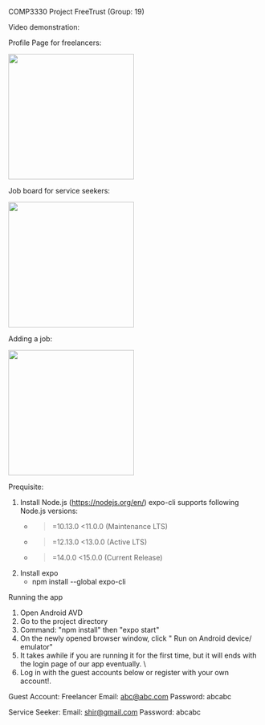 
COMP3330 Project FreeTrust (Group: 19)

Video demonstration: 

Profile Page for freelancers:

<img src="https://user-images.githubusercontent.com/54614141/116808460-75bb6d80-ab6b-11eb-8141-1f477748d09b.gif" width="250">

Job board for service seekers: 

<img src="https://user-images.githubusercontent.com/54614141/116807912-6edf2b80-ab68-11eb-84e7-17ab03cab95a.gif" width="250">

Adding a job:

<img src="https://user-images.githubusercontent.com/54614141/116808046-47d52980-ab69-11eb-9be8-325e751dd89f.gif" width="250"> 



Prequisite:
1. Install Node.js (https://nodejs.org/en/)
    expo-cli supports following Node.js versions:
    * >=10.13.0 <11.0.0 (Maintenance LTS)
    * >=12.13.0 <13.0.0 (Active LTS)
    * >=14.0.0  <15.0.0 (Current Release)
2. Install expo 
    - npm install --global expo-cli
    
Running the app 
1. Open Android AVD
2. Go to the project directory
3.  Command: "npm install" then "expo start"
4. On the newly opened browser window, click " Run on Android device/ emulator"
5. It takes awhile if you are running it for the first time, but it will ends with the login page of our app eventually. \
6. Log in with the guest accounts below or register with your own account!. 

Guest Account:
Freelancer
Email: abc@abc.com
Password: abcabc

Service Seeker:
Email: shir@gmail.com
Password: abcabc



